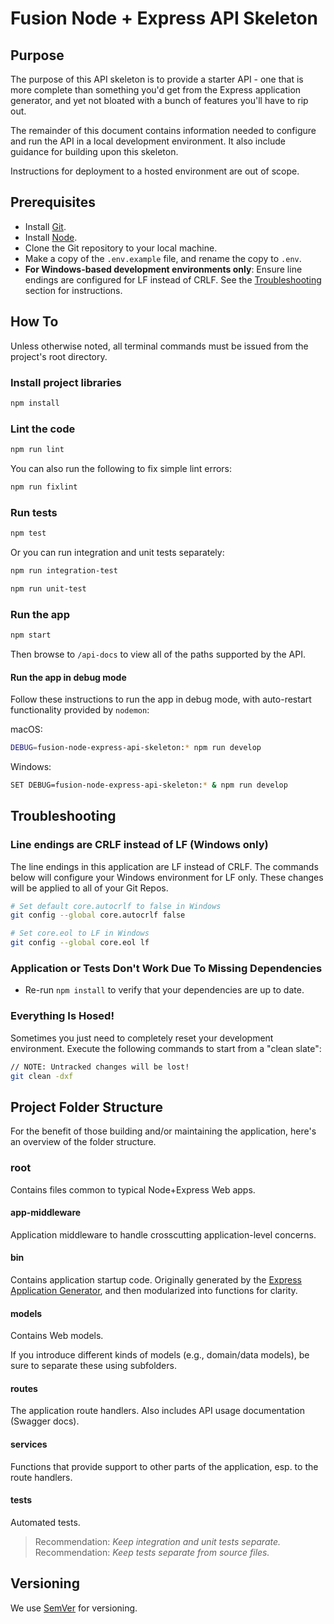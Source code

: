 ﻿
# Fusion Node + Express API Skeleton

## Purpose

The purpose of this API skeleton is to provide a starter API - one that is more complete than something you'd get from the Express application generator, and yet not bloated with a bunch of features you'll have to rip out.

The remainder of this document contains information needed to configure and run the API in a local development environment. It also include guidance for building upon this skeleton.

Instructions for deployment to a hosted environment are out of scope.

## Prerequisites

- Install [Git](https://git-scm.com/downloads).
- Install [Node](https://nodejs.org/en/download/).
- Clone the Git repository to your local machine.
- Make a copy of the `.env.example` file, and rename the copy to `.env`.
- **For Windows-based development environments only**: Ensure line endings are configured for LF instead of CRLF. See the [Troubleshooting](#Troubleshooting) section for instructions.

## How To

Unless otherwise noted, all terminal commands must be issued from the project's root directory.

### Install project libraries

```bash
npm install
```

### Lint the code

```bash
npm run lint
```

You can also run the following to fix simple lint errors:

```bash
npm run fixlint
```

### Run tests

```bash
npm test
```

Or you can run integration and unit tests separately:

```bash
npm run integration-test
```

```bash
npm run unit-test
```

### Run the app

```bash
npm start
```

Then browse to `/api-docs` to view all of the paths supported by the API.

#### Run the app in debug mode

Follow these instructions to run the app in debug mode, with auto-restart functionality provided by `nodemon`:

macOS:

```bash
DEBUG=fusion-node-express-api-skeleton:* npm run develop
```

Windows:

```bash
SET DEBUG=fusion-node-express-api-skeleton:* & npm run develop
```

## Troubleshooting

### Line endings are CRLF instead of LF (Windows only)

The line endings in this application are LF instead of CRLF. The commands below will configure your Windows environment for LF only. These changes will be applied to all of your Git Repos.

```bash
# Set default core.autocrlf to false in Windows
git config --global core.autocrlf false

# Set core.eol to LF in Windows
git config --global core.eol lf
```

### Application or Tests Don't Work Due To Missing Dependencies

* Re-run `npm install` to verify that your dependencies are up to date.

### Everything Is Hosed!

Sometimes you just need to completely reset your development environment. Execute the following commands to start from a "clean slate":

```bash
// NOTE: Untracked changes will be lost!
git clean -dxf
```

## Project Folder Structure

For the benefit of those building and/or maintaining the application, here's an overview of the folder structure.

### root

Contains files common to typical Node+Express Web apps.

#### app-middleware

Application middleware to handle crosscutting application-level concerns.

#### bin

Contains application startup code. Originally generated by the [Express Application Generator](https://expressjs.com/en/starter/generator.html), and then modularized into functions for clarity.

#### models

Contains Web models.

If you introduce different kinds of models (e.g., domain/data models), be sure to separate these using subfolders.

#### routes

The application route handlers. Also includes API usage documentation (Swagger docs).

#### services

Functions that provide support to other parts of the application, esp. to the route handlers.

#### tests

Automated tests.

  > Recommendation: *Keep integration and unit tests separate.*
  > Recommendation: *Keep tests separate from source files.*

## Versioning

We use [SemVer](http://semver.org/) for versioning.
